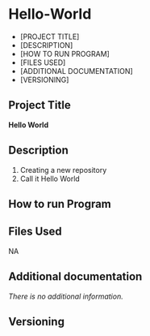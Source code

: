 # Hello-World

- [PROJECT TITLE]
- [DESCRIPTION]
- [HOW TO RUN PROGRAM]
- [FILES USED]
- [ADDITIONAL DOCUMENTATION]
- [VERSIONING]

## Project Title

**Hello World**

## Description

1. Creating a new repository 
2. Call it Hello World

## How to run Program


## Files Used

NA

## Additional documentation

*There is no additional information.*

## Versioning
